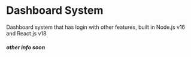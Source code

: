 # Dashboard System
Dashboard system that has login with other features, built in Node.js v16 and React.js v18

##### other info soon
